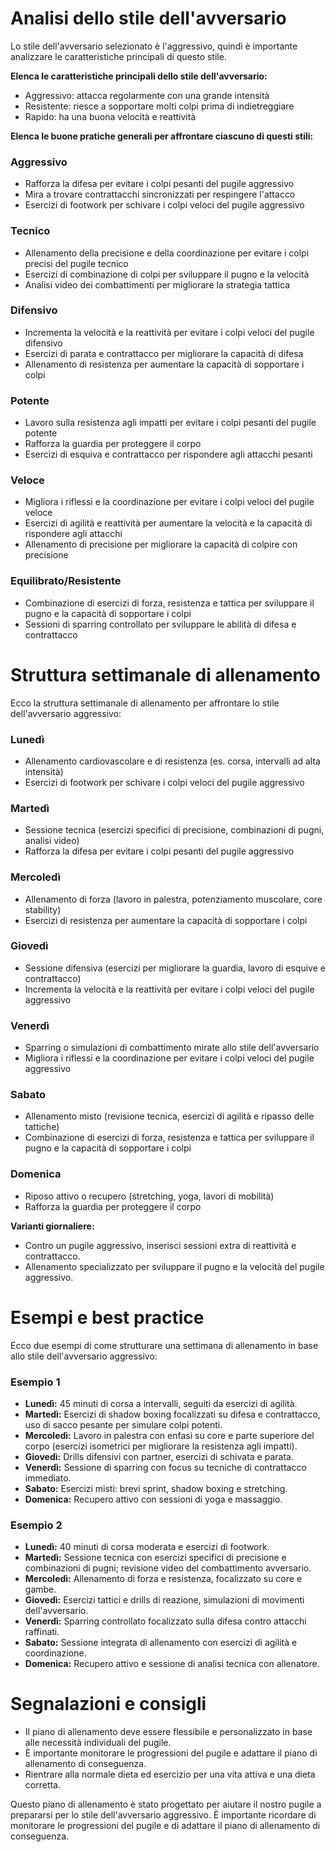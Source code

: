 # Analisi dello stile dell'avversario
Lo stile dell'avversario selezionato è l'aggressivo, quindi è importante analizzare le caratteristiche principali di questo stile.

**Elenca le caratteristiche principali dello stile dell'avversario:**

* Aggressivo: attacca regolarmente con una grande intensità
* Resistente: riesce a sopportare molti colpi prima di indietreggiare
* Rapido: ha una buona velocità e reattività

**Elenca le buone pratiche generali per affrontare ciascuno di questi stili:**

### Aggressivo

* Rafforza la difesa per evitare i colpi pesanti del pugile aggressivo
* Mira a trovare contrattacchi sincronizzati per respingere l'attacco
* Esercizi di footwork per schivare i colpi veloci del pugile aggressivo

### Tecnico

* Allenamento della precisione e della coordinazione per evitare i colpi precisi del pugile tecnico
* Esercizi di combinazione di colpi per sviluppare il pugno e la velocità
* Analisi video dei combattimenti per migliorare la strategia tattica

### Difensivo

* Incrementa la velocità e la reattività per evitare i colpi veloci del pugile difensivo
* Esercizi di parata e contrattacco per migliorare la capacità di difesa
* Allenamento di resistenza per aumentare la capacità di sopportare i colpi

### Potente

* Lavoro sulla resistenza agli impatti per evitare i colpi pesanti del pugile potente
* Rafforza la guardia per proteggere il corpo
* Esercizi di esquiva e contrattacco per rispondere agli attacchi pesanti

### Veloce

* Migliora i riflessi e la coordinazione per evitare i colpi veloci del pugile veloce
* Esercizi di agilità e reattività per aumentare la velocità e la capacità di rispondere agli attacchi
* Allenamento di precisione per migliorare la capacità di colpire con precisione

### Equilibrato/Resistente

* Combinazione di esercizi di forza, resistenza e tattica per sviluppare il pugno e la capacità di sopportare i colpi
* Sessioni di sparring controllato per sviluppare le abilità di difesa e contrattacco

# Struttura settimanale di allenamento

Ecco la struttura settimanale di allenamento per affrontare lo stile dell'avversario aggressivo:

### Lunedì

* Allenamento cardiovascolare e di resistenza (es. corsa, intervalli ad alta intensità)
* Esercizi di footwork per schivare i colpi veloci del pugile aggressivo

### Martedì

* Sessione tecnica (esercizi specifici di precisione, combinazioni di pugni, analisi video)
* Rafforza la difesa per evitare i colpi pesanti del pugile aggressivo

### Mercoledì

* Allenamento di forza (lavoro in palestra, potenziamento muscolare, core stability)
* Esercizi di resistenza per aumentare la capacità di sopportare i colpi

### Giovedì

* Sessione difensiva (esercizi per migliorare la guardia, lavoro di esquive e contrattacco)
* Incrementa la velocità e la reattività per evitare i colpi veloci del pugile aggressivo

### Venerdì

* Sparring o simulazioni di combattimento mirate allo stile dell'avversario
* Migliora i riflessi e la coordinazione per evitare i colpi veloci del pugile aggressivo

### Sabato

* Allenamento misto (revisione tecnica, esercizi di agilità e ripasso delle tattiche)
* Combinazione di esercizi di forza, resistenza e tattica per sviluppare il pugno e la capacità di sopportare i colpi

### Domenica

* Riposo attivo o recupero (stretching, yoga, lavori di mobilità)
* Rafforza la guardia per proteggere il corpo

**Varianti giornaliere:**

* Contro un pugile aggressivo, inserisci sessioni extra di reattività e contrattacco.
* Allenamento specializzato per sviluppare il pugno e la velocità del pugile aggressivo.

# Esempi e best practice

Ecco due esempi di come strutturare una settimana di allenamento in base allo stile dell'avversario aggressivo:

### Esempio 1

* **Lunedì:** 45 minuti di corsa a intervalli, seguiti da esercizi di agilità.
* **Martedì:** Esercizi di shadow boxing focalizzati su difesa e contrattacco, uso di sacco pesante per simulare colpi potenti.
* **Mercoledì:** Lavoro in palestra con enfasi su core e parte superiore del corpo (esercizi isometrici per migliorare la resistenza agli impatti).
* **Giovedì:** Drills difensivi con partner, esercizi di schivata e parata.
* **Venerdì:** Sessione di sparring con focus su tecniche di contrattacco immediato.
* **Sabato:** Esercizi misti: brevi sprint, shadow boxing e stretching.
* **Domenica:** Recupero attivo con sessioni di yoga e massaggio.

### Esempio 2

* **Lunedì:** 40 minuti di corsa moderata e esercizi di footwork.
* **Martedì:** Sessione tecnica con esercizi specifici di precisione e combinazioni di pugni; revisione video del combattimento avversario.
* **Mercoledì:** Allenamento di forza e resistenza, focalizzato su core e gambe.
* **Giovedì:** Esercizi tattici e drills di reazione, simulazioni di movimenti dell'avversario.
* **Venerdì:** Sparring controllato focalizzato sulla difesa contro attacchi raffinati.
* **Sabato:** Sessione integrata di allenamento con esercizi di agilità e coordinazione.
* **Domenica:** Recupero attivo e sessione di analisi tecnica con allenatore.

# Segnalazioni e consigli

* Il piano di allenamento deve essere flessibile e personalizzato in base alle necessità individuali del pugile.
* È importante monitorare le progressioni del pugile e adattare il piano di allenamento di conseguenza.
* Rientrare alla normale dieta ed esercizio per una vita attiva e una dieta corretta.

Questo piano di allenamento è stato progettato per aiutare il nostro pugile a prepararsi per lo stile dell'avversario aggressivo. È importante ricordare di monitorare le progressioni del pugile e di adattare il piano di allenamento di conseguenza.
